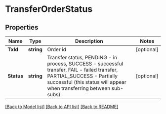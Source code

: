 # TransferOrderStatus

## Properties

Name | Type | Description | Notes
------------ | ------------- | ------------- | -------------
**TxId** | **string** | Order id | [optional] 
**Status** | **string** | Transfer status, PENDING - in process, SUCCESS - successful transfer, FAIL - failed transfer, PARTIAL_SUCCESS - Partially successful (this status will appear when transferring between sub-subs) | [optional] 

[[Back to Model list]](../README.md#documentation-for-models) [[Back to API list]](../README.md#documentation-for-api-endpoints) [[Back to README]](../README.md)


